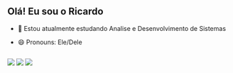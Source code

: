 ## Olá! Eu sou o Ricardo


- 🌱 Estou atualmente estudando Analise e Desenvolvimento de Sistemas
- 😄 Pronouns: Ele/Dele
  
  ##
 
<div> 
  <a href="https://instagram.com/rafaballerini(https://www.instagram.com/rick_oficial_4/)" target="_blank"><img src="https://img.shields.io/badge/-Instagram-%23E4405F?style=for-the-badge&logo=instagram&logoColor=white" target="_blank"></a>
  <a href = "mailto: ricardo4q@gmail.com"><img src="https://img.shields.io/badge/-Gmail-%23333?style=for-the-badge&logo=gmail&logoColor=white" target="_blank"></a>
  <a href="https://www.linkedin.com/in/ricardo-de-jesus-ribeiro-2664a5282/" target="_blank"><img src="https://img.shields.io/badge/-LinkedIn-%230077B5?style=for-the-badge&logo=linkedin&logoColor=white" target="_blank"></a> 
  
</div>
